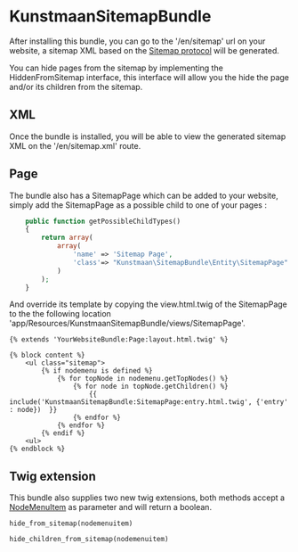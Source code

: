 # KunstmaanSitemapBundle

After installing this bundle, you can go to the '/en/sitemap' url on your website, a sitemap XML based on the [Sitemap protocol](http://www.sitemaps.org/protocol.html) will be generated.

You can hide pages from the sitemap by implementing the HiddenFromSitemap interface, this interface will allow you the hide the page and/or its children from the sitemap.

## XML

Once the bundle is installed, you will be able to view the generated sitemap XML on the '/en/sitemap.xml' route.

## Page

The bundle also has a SitemapPage which can be added to your website, simply add the SitemapPage as a possible child to one of your pages :

```PHP
    public function getPossibleChildTypes()
    {
        return array(
            array(
                'name' => 'Sitemap Page',
                'class'=> "Kunstmaan\SitemapBundle\Entity\SitemapPage"
            )
        );
    }
```
And override its template by copying the view.html.twig of the SitemapPage to the the following location 'app/Resources/KunstmaanSitemapBundle/views/SitemapPage'.

```twig
{% extends 'YourWebsiteBundle:Page:layout.html.twig' %}

{% block content %}
    <ul class="sitemap">
        {% if nodemenu is defined %}
            {% for topNode in nodemenu.getTopNodes() %}
                {% for node in topNode.getChildren() %}
                    {{ include('KunstmaanSitemapBundle:SitemapPage:entry.html.twig', {'entry' : node})  }}
                {% endfor %}
            {% endfor %}
        {% endif %}
    <ul>
{% endblock %}
```

## Twig extension

This bundle also supplies two new twig extensions, both methods accept a [NodeMenuItem](https://github.com/Kunstmaan/KunstmaanNodeBundle/blob/master/Helper/NodeMenuItem.php) as parameter and will return a boolean.

```
hide_from_sitemap(nodemenuitem)
```

```
hide_children_from_sitemap(nodemenuitem)
```
